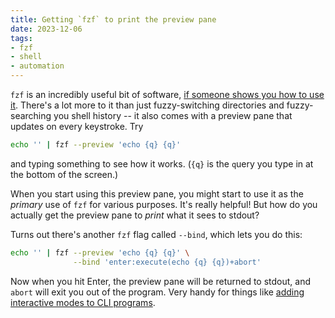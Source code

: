 ```yaml
---
title: Getting `fzf` to print the preview pane
date: 2023-12-06
tags: 
- fzf
- shell
- automation
---
```


`fzf` is an incredibly useful bit of software, [if someone shows you how to use it](https://andrew-quinn.me/fzf/). There's a lot more to it than just fuzzy-switching directories and fuzzy-searching you shell history -- it also comes with a preview pane that updates on every keystroke. Try

```bash
echo '' | fzf --preview 'echo {q} {q}'
```

and typing something to see how it works. (`{q}` is the `q`uery you type in at the bottom of the screen.)

When you start using this preview pane, you might start to use it as the _primary_ use of `fzf` for various purposes. It's really helpful! But how do you actually get the preview pane to *print* what it sees to stdout?

Turns out there's another `fzf` flag called `--bind`, which lets you do this:

```bash
echo '' | fzf --preview 'echo {q} {q}' \
              --bind 'enter:execute(echo {q} {q})+abort'
```

Now when you hit Enter, the preview pane will be returned to stdout, and `abort` will exit you out of the program. Very handy for things like [adding interactive modes to CLI programs](https://github.com/hiAndrewQuinn/finstem#interactive-mode).

